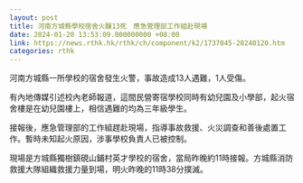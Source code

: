 ```yaml
---
layout: post
title: 河南方城縣學校宿舍火釀13死　應急管理部工作組赴現場
date: 2024-01-20 13:53:09.000000000 +08:00
link: https://news.rthk.hk/rthk/ch/component/k2/1737045-20240120.htm
categories: rthk
---
```


河南方城縣一所學校的宿舍發生火警，事故造成13人遇難，1人受傷。

有內地傳媒引述校內老師報道，這間民營寄宿學校同時有幼兒園及小學部，起火宿舍樓是在幼兒園樓上，相信遇難的均為三年級學生。

接報後，應急管理部的工作組趕赴現場，指導事故救援、火災調查和善後處置工作。暫時未知起火原因，涉事學校負責人已被控制。

現場是方城縣獨樹鎮硯山鋪村英才學校的宿舍，當局昨晚約11時接報。方城縣消防救援大隊組織救援力量到場，明火昨晚的11時38分撲滅。
